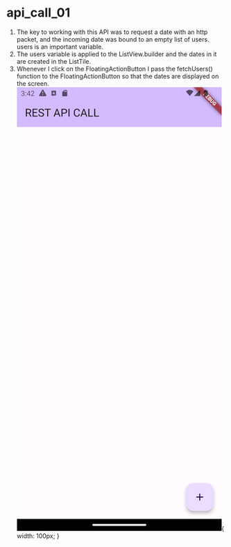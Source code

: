 # api_call_01

1) The key to working with this API was to request a date with an http packet, and the incoming date was bound to an empty list of users. users is an important variable.
2) The users variable is applied to the ListView.builder and the dates in it are created in the ListTile.
3) Whenever I click on the FloatingActionButton I pass the fetchUsers() function to the FloatingActionButton so that the dates are displayed on the screen.
![Alt text](image.png){ width: 100px; }